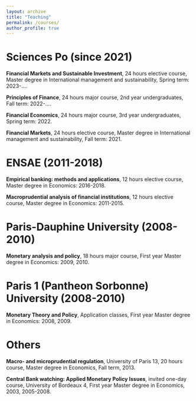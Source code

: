```yaml
---
layout: archive
title: "Teaching"
permalink: /courses/
author_profile: true
---
```


# Sciences Po (since 2021)

**Financial Markets and Sustainable Investment**, 24 hours elective course, Master degree in International management and sustainability, Spring term: 2023-.... 

**Principles of Finance**, 24 hours major course, 2nd year undergraduates, Fall term: 2022-....

**Financial Economics**, 24 hours major course, 3rd year undergraduates, Spring term: 2022. 

**Financial Markets**, 24 hours elective course, Master degree in International management and sustainability, Fall term: 2021.


# ENSAE (2011-2018)

**Empirical banking: methods and applications**, 12 hours elective course, Master degree in Economics: 2016-2018.

**Macroprudential analysis of financial institutions**, 12 hours elective course, Master degree in Economics: 2011-2015.


# Paris-Dauphine University (2008-2010)

**Monetary analysis and policy**, 18 hours major course, First year Master degree in Economics: 2009, 2010.


# Paris 1 (Pantheon Sorbonne) University (2008-2010)

**Monetary Theory and Policy**, Application classes, First year Master degree in Economics: 2008, 2009.


# Others

**Macro- and microprudential regulation**, University of Paris 13, 20 hours course, Master degree in Economics, Fall term, 2013.

**Central Bank watching: Applied Monetary Policy Issues**, invited one-day course, University of Bordeaux 4, First year Master degree in Economics, 2003, 2005-2008.
